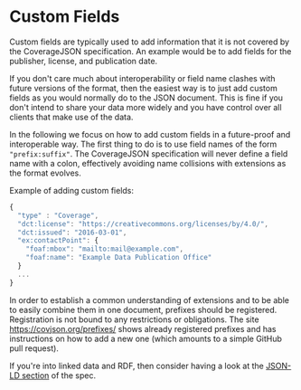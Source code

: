 # Custom Fields

Custom fields are typically used to add information that it is not covered by the CoverageJSON specification.
An example would be to add fields for the publisher, license, and publication date.

If you don't care much about interoperability or field name clashes with future versions of the format,
then the easiest way is to just add custom fields as you would normally do to the JSON document.
This is fine if you don't intend to share your data more widely and you have control over all clients that make use of the data.

In the following we focus on how to add custom fields in a future-proof and interoperable way.
The first thing to do is to use field names of the form `"prefix:suffix"`.
The CoverageJSON specification will never define a field name with a colon, effectively avoiding name collisions with extensions as the format evolves.

Example of adding custom fields:
```js
{
  "type" : "Coverage",
  "dct:license": "https://creativecommons.org/licenses/by/4.0/",
  "dct:issued": "2016-03-01",
  "ex:contactPoint": {
    "foaf:mbox": "mailto:mail@example.com",
    "foaf:name": "Example Data Publication Office"
  }
  ...
}
```

In order to establish a common understanding of extensions and to be able to easily combine them in one document, prefixes should be registered.
Registration is not bound to any restrictions or obligations. The site <https://covjson.org/prefixes/> shows already registered prefixes and has instructions on how to add a new one (which amounts to a simple GitHub pull request).

If you're into linked data and RDF, then consider having a look at the [JSON-LD section](https://covjson.org/spec/#json-ld) of the spec. 

